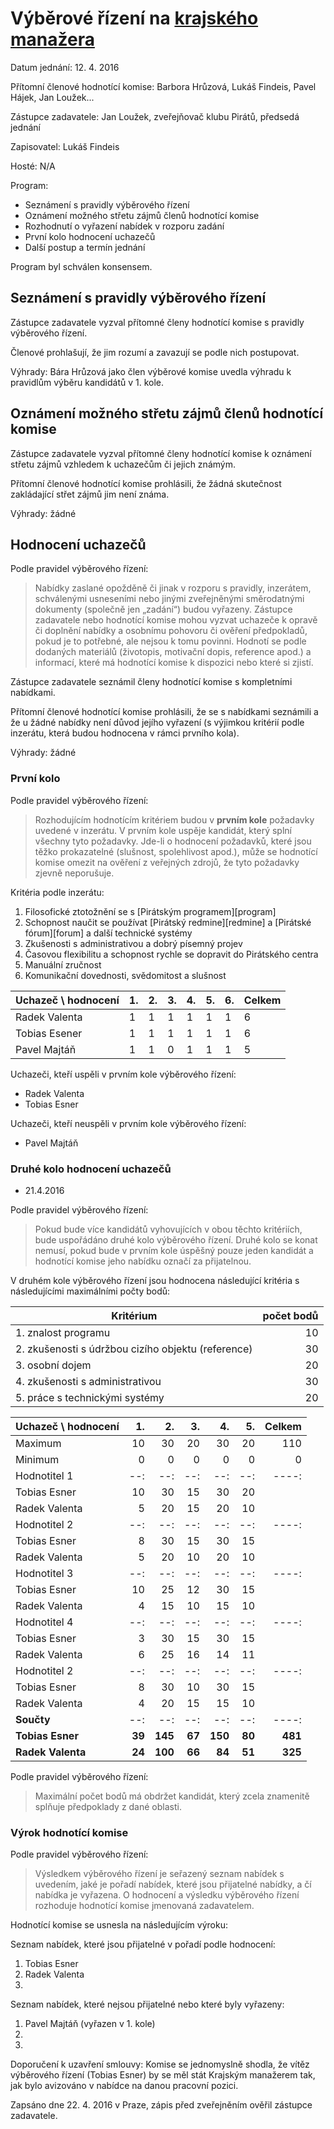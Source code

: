 # Výběrové řízení na [krajského manažera](https://forum.pirati.cz/verejna-vyberova-rizeni-f572/vyberove-rizeni-na-krajskeho-manazera-t33050.html)

Datum jednání: 12. 4. 2016

Přítomní členové hodnotící komise: Barbora Hrůzová, Lukáš Findeis, Pavel Hájek, Jan Loužek... 

Zástupce zadavatele: Jan Loužek, zveřejňovač klubu Pirátů, předsedá jednání

Zapisovatel: Lukáš Findeis

Hosté: N/A

Program:

* Seznámení s pravidly výběrového řízení
* Oznámení možného střetu zájmů členů hodnotící komise
* Rozhodnutí o vyřazení nabídek v rozporu zadání
* První kolo hodnocení uchazečů
* Další postup a termín jednání

Program byl schválen konsensem.

## Seznámení s pravidly výběrového řízení

Zástupce zadavatele vyzval přítomné členy hodnotící komise s pravidly výběrového řízení. 

Členové prohlašují, že jim rozumí a zavazují se podle nich postupovat.

Výhrady: Bára Hrůzová jako člen výběrové komise uvedla výhradu k pravidlům výběru kandidátů v 1. kole. 

## Oznámení možného střetu zájmů členů hodnotící komise

Zástupce zadavatele vyzval přítomné členy hodnotící komise k oznámení střetu zájmů vzhledem k uchazečům či jejich známým. 

Přítomní členové hodnotící komise prohlásili, že žádná skutečnost zakládající střet zájmů jim není známa.

Výhrady: žádné

## Hodnocení uchazečů

Podle pravidel výběrového řízení:

> Nabídky zaslané opožděně či jinak v rozporu s pravidly, inzerátem, schválenými usneseními nebo jinými zveřejněnými směrodatnými dokumenty (společně jen „zadání“) budou vyřazeny. Zástupce zadavatele nebo hodnotící komise mohou vyzvat uchazeče k opravě či doplnění nabídky a osobnímu pohovoru či ověření předpokladů, pokud je to potřebné, ale nejsou k tomu povinni. Hodnotí se podle dodaných materiálů (životopis, motivační dopis, reference apod.) a informací, které má hodnotící komise k dispozici nebo které si zjistí.

Zástupce zadavatele seznámil členy hodnotící komise s kompletními nabídkami.

Přítomní členové hodnotící komise prohlásili, že se s nabídkami seznámili a že u žádné nabídky není důvod jejího vyřazení (s výjimkou kritérií podle inzerátu, která budou hodnocena v rámci prvního kola).

Výhrady: žádné

### První kolo

Podle pravidel výběrového řízení:

> Rozhodujícím hodnotícím kritériem budou v **prvním kole** požadavky uvedené v inzerátu. V prvním kole uspěje kandidát, který splní všechny tyto požadavky. Jde-li o hodnocení požadavků, které jsou těžko prokazatelné (slušnost, spolehlivost apod.), může se hodnotící komise omezit na ověření z veřejných zdrojů, že tyto požadavky zjevně neporušuje.

Kritéria podle inzerátu:

1. Filosofické ztotožnění se s [Pirátským programem][program]
2. Schopnost naučit se používat [Pirátský redmine][redmine] a [Pirátské fórum][forum] a další technické systémy
3. Zkušenosti s administrativou a dobrý písemný projev 
4. Časovou flexibilitu a schopnost rychle se dopravit do Pirátského centra 
5. Manuální zručnost
6. Komunikační dovednosti, svědomitost a slušnost

Uchazeč \ hodnocení | 1. | 2. | 3. | 4. | 5. | 6. | Celkem
------------------- | -- | -- | -- | -- | -- | -- | -----
Radek Valenta       | 1  | 1  | 1  | 1  | 1  | 1  | 6
Tobias Esener       | 1  | 1  | 1  | 1  | 1  | 1  | 6
Pavel Majtáň        | 1  | 1  | 0  | 1  | 1  | 1  | 5

Uchazeči, kteří uspěli v prvním kole výběrového řízení:

* Radek Valenta
* Tobias Esner

Uchazeči, kteří neuspěli v prvním kole výběrového řízení:

* Pavel Majtáň

### Druhé kolo hodnocení uchazečů

* 21.4.2016

Podle pravidel výběrového řízení:

> Pokud bude více kandidátů vyhovujících v obou těchto kritériích, bude uspořádáno druhé kolo výběrového řízení. Druhé kolo se konat nemusí, pokud bude v prvním kole úspěšný pouze jeden kandidát a hodnotící komise jeho nabídku označí za přijatelnou. 

V druhém kole výběrového řízení jsou hodnocena následující kritéria s následujícími maximálními počty bodů:

Kritérium | počet bodů
--------- | ---------:
1. znalost programu | 10
2. zkušenosti s údržbou cizího objektu (reference) | 30
3. osobní dojem | 20
4. zkušenosti s administrativou | 30
5. práce s technickými systémy | 20

Uchazeč \ hodnocení |  1. |  2. |  3. |  4. |  5. | Celkem
------------------- | --: | --: | --: | --: | --: | ----:
Maximum             |  10 | 30  |  20 |  30 |  20 | 110
Minimum             |  0  |  0  |  0  |  0  |  0  |   0
Hodnotitel 1 | --: | --: | --: | --: | --: | ----:
Tobias Esner|10|30|15|30|20
Radek Valenta|5|20|15|20|10
Hodnotitel 2 | --: | --: | --: | --: | --: | ----:
Tobias Esner|8|30|15|30|15
Radek Valenta|5|20|10|20|10
Hodnotitel 3 | --: | --: | --: | --: | --: | ----:
Tobias Esner|10|25|12|30|15
Radek Valenta|4|15|10|15|10
Hodnotitel 4 | --: | --: | --: | --: | --: | ----:
Tobias Esner | 3 | 30 | 15 | 30 | 15 |
Radek Valenta | 6 | 25 | 16 | 14 | 11 |
Hodnotitel 2 | --: | --: | --: | --: | --: | ----:
Tobias Esner|8|30|10|30|15
Radek Valenta|4|20|15|15|10
**Součty** | --: | --: | --: | --: | --: | ----:
**Tobias Esner**|**39**|**145**|**67**|**150**|**80**|**481**
**Radek Valenta**|**24**|**100**|**66**|**84**|**51**|**325**

Podle pravidel výběrového řízení:

> Maximální počet bodů má obdržet kandidát, který zcela znamenitě splňuje předpoklady z dané oblasti. 

### Výrok hodnotící komise

Podle pravidel výběrového řízení:

> Výsledkem výběrového řízení je seřazený seznam nabídek s uvedením, jaké je pořadí nabídek, které jsou přijatelné nabídky, a čí nabídka je vyřazena. O hodnocení a výsledku výběrového řízení rozhoduje hodnotící komise jmenovaná zadavatelem. 

Hodnotící komise se usnesla na následujícím výroku:

Seznam nabídek, které jsou přijatelné v pořadí podle hodnocení:

1. Tobias Esner
2. Radek Valenta
3.

Seznam nabídek, které nejsou přijatelné nebo které byly vyřazeny:

1. Pavel Majtáň (vyřazen v 1. kole)
2.
3. 

Doporučení k uzavření smlouvy: Komise se jednomyslně shodla, že vítěz výběrového řízení (Tobias Esner) by se měl stát Krajským manažerem tak, jak bylo avizováno v nabídce na danou pracovní pozici.

Zapsáno dne 22. 4. 2016 v Praze, zápis před zveřejněním ověřil zástupce zadavatele.

